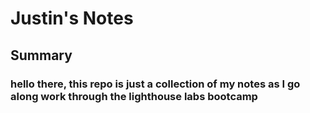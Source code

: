 # Justin's Notes


## Summary
### hello there, this repo is just a collection of my notes as I go along work through the lighthouse labs bootcamp 